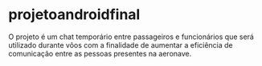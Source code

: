 # projetoandroidfinal

O projeto é um chat temporário entre passageiros e funcionários que será utilizado durante vôos com a finalidade de aumentar a eficiência de comunicação entre as pessoas presentes na aeronave.
